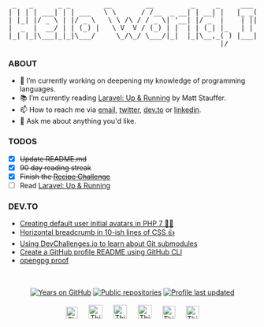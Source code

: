 <pre> _   _      _ _        __        __         _     _     ___ _             _  ___
| | | | ___| | | ___   \ \      / /__  _ __| | __| |   |_ _( )_ __ ___   | |/ (_)_ __ ___  
| |_| |/ _ \ | |/ _ \   \ \ /\ / / _ \| '__| |/ _` |    | ||/| '_ ` _ \  | ' /| | '_ ` _ \ 
|  _  |  __/ | | (_) |   \ V  V / (_) | |  | | (_| |_   | |  | | | | | | | . \| | | | | | |
|_| |_|\___|_|_|\___/     \_/\_/ \___/|_|  |_|\__,_( ) |___| |_| |_| |_| |_|\_\_|_| |_| |_|
                                                   |/</pre>
### ABOUT

- 🔭  I’m currently working on deepening my knowledge of programming languages.
- 📚  I’m currently reading [Laravel: Up & Running] by Matt Stauffer.
- 📫  How to reach me via [email], [twitter], [dev.to] or [linkedin].
- 💬  Ask me about anything you'd like.

### TODOS
- [x] ~~Update README.md~~
- [x] ~~90 day reading streak~~
- [x] ~~Finish the [Recipe Challenge]~~
- [ ] Read [Laravel: Up & Running]

### DEV.TO
<!-- BLOG-POST-LIST:START -->
- [Creating default user initial avatars in PHP 7 🤘😎](https://dev.to/thinkverse/creating-default-user-initial-avatars-in-php-7-1gf1)
- [Horizontal breadcrumb in 10-ish lines of CSS 👍](https://dev.to/thinkverse/horizontal-breadcrumb-in-10-ish-lines-of-css-27o5)
- [Using DevChallenges.io to learn about Git submodules](https://dev.to/thinkverse/using-devchallenges-io-to-learn-about-git-submodules-2kl3)
- [Create a GitHub profile README using GitHub CLI](https://dev.to/thinkverse/create-a-github-profile-readme-using-github-cli-1355)
- [opengpg proof](https://dev.to/thinkverse/opengpg-proof-iae)
<!-- BLOG-POST-LIST:END -->

<p align="center">
<br><br>
<a href="https://badges.pufler.dev">
<img src="https://badges.pufler.dev/years/thinkverse?logo=github" alt="Years on GitHub"/></a>
<a href="https://badges.pufler.dev">
<img src="https://badges.pufler.dev/repos/thinkverse?logo=github" alt="Public repositories" /></a>
<a href="https://shields.io">
<img src="https://img.shields.io/github/last-commit/thinkverse/thinkverse?label=profile%20updated&logo=github" alt="Profile last updated"/></a>
<br><br>
<a href="https://dev.to/thinkverse">
<img src="https://d2fltix0v2e0sb.cloudfront.net/dev-badge.svg" alt="Thinkverse dev to profile" width="24px"/></a>
&emsp;
<a href= "https://instagram.com/thinkverse">
<img src="https://img.icons8.com/ios-glyphs/256/000000/instagram-new.svg" alt="Thinkverse instagram profile" width="28px"/></a>
&emsp;
<a href="https://www.paypal.com/paypalme/thinkverse">
<img src="https://img.icons8.com/ios-glyphs/256/000000/paypal.png" alt="Thinkverse pay pal me profile" width="28px"/></a> 
&emsp;
<a href="https://thinkverse.dev">
<img src="https://img.icons8.com/material/256/000000/globe--v1.png" alt="Thinkverse personal website" width="28px"/></a>
&emsp;
<a href="https://linkedin.com/in/thinkverse">
<img src="https://img.icons8.com/ios-filled/256/000000/linkedin.svg" alt="Thinkverse linked in profile" width="26px"/></a>
&emsp;
<a href="https://twitter.com/thinkverse">
<img src="https://img.icons8.com/ios-filled/256/000000/twitter.svg" alt="Thinkverse twitter profile" width="26px"/></a>
</p>

[laravel: up & running]: https://www.oreilly.com/library/view/laravel-up/9781492041207/
[recipe challenge]: https://github.com/thinkverse/recipe-challenge

[email]: mailto:work@hallberg.kim
[twitter]: https://twitter.com/thinkverse
[dev.to]: https://dev.to/thinkverse
[linkedin]: https://www.linkedin.com/in/thinkverse/
